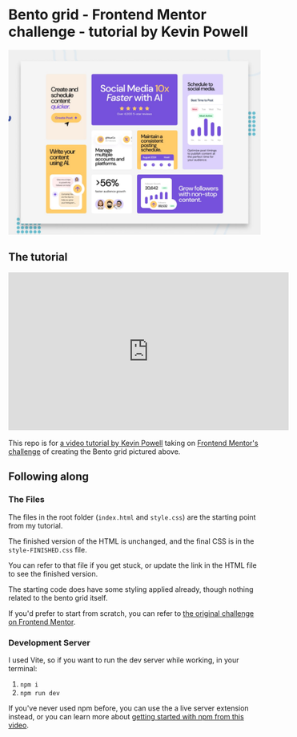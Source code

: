 # Bento grid - Frontend Mentor challenge - tutorial by Kevin Powell

![Design preview for the Bento grid coding challenge](./preview.jpg)

## The tutorial

<iframe width="560" height="315" src="https://www.youtube.com/embed/h4dHvo09cG4?si=hsCNV9KAK6_HMEbm" title="YouTube video player" frameborder="0" allow="accelerometer; autoplay; clipboard-write; encrypted-media; gyroscope; picture-in-picture; web-share" referrerpolicy="strict-origin-when-cross-origin" allowfullscreen></iframe>

This repo is for [a video tutorial by Kevin Powell](https://youtu.be/h4dHvo09cG4) taking on [Frontend Mentor's challenge](https://www.frontendmentor.io/challenges/bento-grid-RMydElrlOj?via=kevinpowell) of creating the Bento grid pictured above.

## Following along

### The Files

The files in the root folder (`index.html` and `style.css`) are the starting point from my tutorial.

The finished version of the HTML is unchanged, and the final CSS is in the `style-FINISHED.css` file.

You can refer to that file if you get stuck, or update the link in the HTML file to see the finished version.

The starting code does have some styling applied already, though nothing related to the bento grid itself.

If you'd prefer to start from scratch, you can refer to [the original challenge on Frontend Mentor](https://www.frontendmentor.io/challenges/bento-grid-RMydElrlOj?via=kevinpowell).

### Development Server

I used Vite, so if you want to run the dev server while working, in your terminal:

1. `npm i`
2. `npm run dev`

If you've never used npm before, you can use the a live server extension instead, or you can learn more about [getting started with npm from this video](https://youtu.be/UYz-9UaUp2E).
